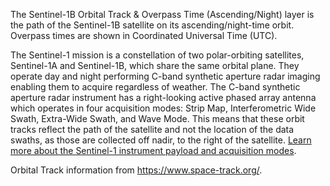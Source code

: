 The Sentinel-1B Orbital Track & Overpass Time (Ascending/Night) layer is the path of the Sentinel-1B satellite on its ascending/night-time orbit. Overpass times are shown in Coordinated Universal Time (UTC).

The Sentinel-1 mission is a constellation of two polar-orbiting satellites, Sentinel-1A and Sentinel-1B, which share the same orbital plane. They operate day and night performing C-band synthetic aperture radar imaging enabling them to acquire regardless of weather. The C-band synthetic aperture radar instrument has a right-looking active phased array antenna which operates in four acquisition modes: Strip Map, Interferometric Wide Swath, Extra-Wide Swath, and Wave Mode. This means that these orbit tracks reflect the path of the satellite and not the location of the data swaths, as those are collected off nadir, to the right of the satellite. [Learn more about the Sentinel-1 instrument payload and acquisition modes](https://sentinel.esa.int/web/sentinel/missions/sentinel-1/instrument-payload).

Orbital Track information from <https://www.space-track.org/>.
